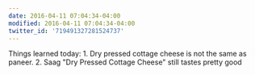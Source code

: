 ```yaml
---
date: 2016-04-11 07:04:34-04:00
modified: 2016-04-11 07:04:34-04:00
twitter_id: '719491327281524737'
---
```


  Things learned today: 1. Dry pressed cottage cheese is not the same as paneer. 2. Saag "Dry Pressed Cottage Cheese" still tastes pretty good